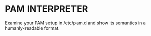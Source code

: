 PAM INTERPRETER
===============

Examine your PAM setup in /etc/pam.d and show its semantics in a humanly-readable format.
